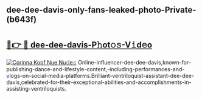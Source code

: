 ## dee-dee-davis-only-fans​-leaked-photo​-Private-(b643f)


# <h2><a href="https://mediaupload.pro?title=dee-dee-davis&ref=git">🔗👉 🔴 dee-dee-davis-P𝚑ot𝚘𝚜-V𝚒d𝚎o</a></h2>

[![Corinna Kopf Nue Nu𝚍e𝚜](https://i.imgur.com/0qMVB7G.gif)](https://mediaupload.pro?title=dee-dee-davis&ref=git)
Online-influencer-dee-dee-davis,known-for-publishing-dance-and-lifestyle-content,-including-performances-and-vlogs-on-social-media-platforms.Brilliant-ventriloquist-assistant-dee-dee-davis,celebrated-for-their-exceptional-abilities-and-accomplishments-in-assisting-ventriloquists.  